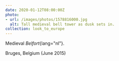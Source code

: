 ```yaml
---
date: 2020-01-12T08:00:00Z
photo:
- url: /images/photos/1578816000.jpg
  alt: Tall medieval bell tower as dusk sets in.
collection: look_to_europe
---
```

Medieval *Belfort*{lang="nl"}.

Bruges, Belgium (June 2015)
